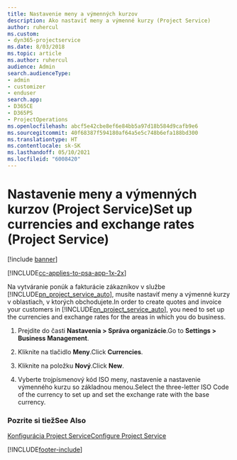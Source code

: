 ```yaml
---
title: Nastavenie meny a výmenných kurzov
description: Ako nastaviť meny a výmenné kurzy (Project Service)
author: ruhercul
ms.custom:
- dyn365-projectservice
ms.date: 8/03/2018
ms.topic: article
ms.author: ruhercul
audience: Admin
search.audienceType:
- admin
- customizer
- enduser
search.app:
- D365CE
- D365PS
- ProjectOperations
ms.openlocfilehash: abcf5e42cbe8ef6e84bb5a97d18b584d9cafb9e6
ms.sourcegitcommit: 40f68387f594180af64a5e5c748b6efa188bd300
ms.translationtype: HT
ms.contentlocale: sk-SK
ms.lasthandoff: 05/10/2021
ms.locfileid: "6008420"
---
```

# <a name="set-up-currencies-and-exchange-rates-project-service"></a><span data-ttu-id="ee912-103">Nastavenie meny a výmenných kurzov (Project Service)</span><span class="sxs-lookup"><span data-stu-id="ee912-103">Set up currencies and exchange rates (Project Service)</span></span>

[!include [banner](../includes/psa-now-project-operations.md)]

[!INCLUDE[cc-applies-to-psa-app-1x-2x](../includes/cc-applies-to-psa-app-1x-2x.md)]

<span data-ttu-id="ee912-104">Na vytváranie ponúk a fakturácie zákazníkov v službe [!INCLUDE[pn_project_service_auto](../includes/pn-project-service-auto.md)], musíte nastaviť meny a výmenné kurzy v oblastiach, v ktorých obchodujete.</span><span class="sxs-lookup"><span data-stu-id="ee912-104">In order to create quotes and invoice your customers in [!INCLUDE[pn_project_service_auto](../includes/pn-project-service-auto.md)], you need to set up the currencies and exchange rates for the areas in which you do business.</span></span>  
  
1.  <span data-ttu-id="ee912-105">Prejdite do časti **Nastavenia > Správa organizácie**.</span><span class="sxs-lookup"><span data-stu-id="ee912-105">Go to **Settings > Business Management**.</span></span>  
  
2.  <span data-ttu-id="ee912-106">Kliknite na tlačidlo **Meny**.</span><span class="sxs-lookup"><span data-stu-id="ee912-106">Click **Currencies**.</span></span>  
  
3.  <span data-ttu-id="ee912-107">Kliknite na položku **Nový**.</span><span class="sxs-lookup"><span data-stu-id="ee912-107">Click **New**.</span></span>  
  
4.  <span data-ttu-id="ee912-108">Vyberte trojpísmenový kód ISO meny, nastavenie a nastavenie výmenného kurzu so základnou menou.</span><span class="sxs-lookup"><span data-stu-id="ee912-108">Select the three-letter ISO Code of the currency to set up and set the exchange rate with the base currency.</span></span>  
  
### <a name="see-also"></a><span data-ttu-id="ee912-109">Pozrite si tiež</span><span class="sxs-lookup"><span data-stu-id="ee912-109">See Also</span></span>  
 [<span data-ttu-id="ee912-110">Konfigurácia Project Service</span><span class="sxs-lookup"><span data-stu-id="ee912-110">Configure Project Service</span></span>](../psa/configure.md)


[!INCLUDE[footer-include](../includes/footer-banner.md)]
